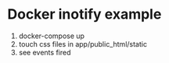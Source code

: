 # Docker inotify example
1. docker-compose up
2. touch css files in app/public_html/static
3. see events fired
